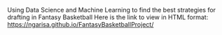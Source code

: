 Using Data Science and Machine Learning to find the best strategies for drafting in Fantasy Basketball
Here is the link to view in HTML format: https://ngarisa.github.io/FantasyBasketballProject/
